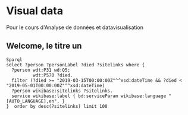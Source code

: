 # Visual data
Pour le cours d'Analyse de données et datavisualisation

## Welcome, le titre un

```
Sparql
select ?person ?personLabel ?died ?sitelinks where {
  ?person wdt:P31 wd:Q5;
          wdt:P570 ?died.
  filter (?died >= "2019-03-15T00:00:00Z"^^xsd:dateTime && ?died < "2019-05-01T00:00:00Z"^^xsd:dateTime)
  ?person wikibase:sitelinks ?sitelinks.
  service wikibase:label { bd:serviceParam wikibase:language "[AUTO_LANGUAGE],en". }
}  order by desc(?sitelinks) limit 100
```

